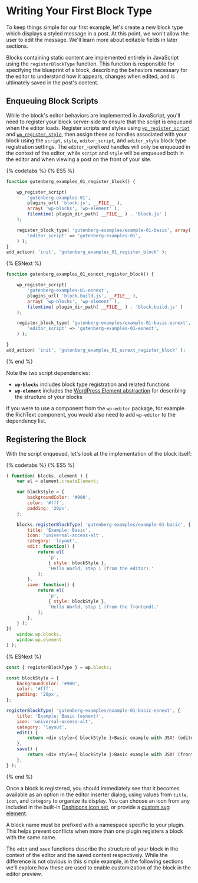 # Writing Your First Block Type

To keep things simple for our first example, let's create a new block type which displays a styled message in a post. At this point, we won't allow the user to edit the message. We'll learn more about editable fields in later sections.

Blocks containing static content are implemented entirely in JavaScript using the `registerBlockType` function. This function is responsible for specifying the blueprint of a block, describing the behaviors necessary for the editor to understand how it appears, changes when edited, and is ultimately saved in the post's content.

## Enqueuing Block Scripts

While the block's editor behaviors are implemented in JavaScript, you'll need to register your block server-side to ensure that the script is enqueued when the editor loads. Register scripts and styles using [`wp_register_script`](https://developer.wordpress.org/reference/functions/wp_register_script/) and [`wp_register_style`](https://developer.wordpress.org/reference/functions/wp_register_style/), then assign these as handles associated with your block using the `script`, `style`, `editor_script`, and `editor_style` block type registration settings. The `editor_`-prefixed handles will only be enqueued in the context of the editor, while `script` and `style` will be enqueued both in the editor and when viewing a post on the front of your site.

{% codetabs %}
{% ES5 %}
```php
function gutenberg_examples_01_register_block() {

	wp_register_script(
		'gutenberg-examples-01',
		plugins_url( 'block.js', __FILE__ ),
		array( 'wp-blocks', 'wp-element' ),
		filemtime( plugin_dir_path( __FILE__ ) . 'block.js' )
	);

	register_block_type( 'gutenberg-examples/example-01-basic', array(
		'editor_script' => 'gutenberg-examples-01',
	) );
}
add_action( 'init', 'gutenberg_examples_01_register_block' );
```
{% ESNext %}
```php
function gutenberg_examples_01_esnext_register_block() {

	wp_register_script(
		'gutenberg-examples-01-esnext',
		plugins_url( 'block.build.js', __FILE__ ),
		array( 'wp-blocks', 'wp-element' ),
		filemtime( plugin_dir_path( __FILE__ ) . 'block.build.js' )
	);

	register_block_type( 'gutenberg-examples/example-01-basic-esnext', array(
		'editor_script' => 'gutenberg-examples-01-esnext',
	) );

}
add_action( 'init', 'gutenberg_examples_01_esnext_register_block' );
```
{% end %}

Note the two script dependencies:

- __`wp-blocks`__ includes block type registration and related functions
- __`wp-element`__ includes the [WordPress Element abstraction](https://github.com/WordPress/gutenberg/tree/master/packages/element) for describing the structure of your blocks

If you were to use a component from the `wp-editor` package, for example the RichText component, you would also need to add `wp-editor` to the dependency list.

## Registering the Block

With the script enqueued, let's look at the implementation of the block itself:

{% codetabs %}
{% ES5 %}
```js
( function( blocks, element ) {
	var el = element.createElement;

	var blockStyle = {
		backgroundColor: '#900',
		color: '#fff',
		padding: '20px',
	};

	blocks.registerBlockType( 'gutenberg-examples/example-01-basic', {
		title: 'Example: Basic',
		icon: 'universal-access-alt',
		category: 'layout',
		edit: function() {
			return el(
				'p',
				{ style: blockStyle },
				'Hello World, step 1 (from the editor).'
			);
		},
		save: function() {
			return el(
				'p',
				{ style: blockStyle },
				'Hello World, step 1 (from the frontend).'
			);
		},
	} );
}(
	window.wp.blocks,
	window.wp.element
) );

```
{% ESNext %}
```js
const { registerBlockType } = wp.blocks;

const blockStyle = {
	backgroundColor: '#900',
	color: '#fff',
	padding: '20px',
};

registerBlockType( 'gutenberg-examples/example-01-basic-esnext', {
	title: 'Example: Basic (esnext)',
	icon: 'universal-access-alt',
	category: 'layout',
	edit() {
		return <div style={ blockStyle }>Basic example with JSX! (editor)</div>;
	},
	save() {
		return <div style={ blockStyle }>Basic example with JSX! (front)</div>;
	},
} );
```
{% end %}

Once a block is registered, you should immediately see that it becomes available as an option in the editor inserter dialog, using values from `title`, `icon`, and `category` to organize its display. You can choose an icon from any included in the built-in [Dashicons icon set](https://developer.wordpress.org/resource/dashicons/), or provide a [custom svg element](https://wordpress.org/gutenberg/handbook/block-api/#icon-optional).

A block name must be prefixed with a namespace specific to your plugin. This helps prevent conflicts when more than one plugin registers a block with the same name.

The `edit` and `save` functions describe the structure of your block in the context of the editor and the saved content respectively. While the difference is not obvious in this simple example, in the following sections we'll explore how these are used to enable customization of the block in the editor preview.
